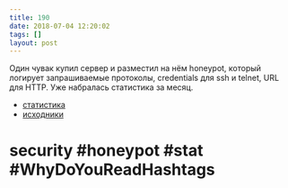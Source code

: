 ```yaml
---
title: 190
date: 2018-07-04 12:20:02
tags: []
layout: post
---
```


Один чувак купил сервер и разместил на нём honeypot, который логирует запрашиваемые протоколы, credentials для ssh и telnet, URL для HTTP. Уже набралась статистика за месяц.

+ [статистика](https://tail-f.shmakov.net/stats)
+ [исходники](https://github.com/Shmakov/tail-f.shmakov.net)

# security #honeypot #stat #WhyDoYouReadHashtags
